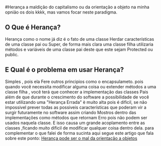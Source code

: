 #Herança a maldição do capitalismo ou da orientação a objeto
na minha opnião os dois kkkk, mas vamos focar neste paradigma.
## O Que é Herança?
Herança como o nome já diz é o fato de uma classe Herdar características de uma classe pai ou Super,
de forma mais clara uma classe filha utilizaria métodos e variáveis de uma classe pai deste que este sejam Protected ou public.

## E Qual é o problema em usar Herança?
Simples , pois ela Fere outros principios como o encapsulameto. pois quando você necessita modificar alguma coisa
ou extender métodos a uma classe filha , você terá que conhecer a implementação das classes Pais além de que durante o crescimento do software a possibilidade de você
estar utilizando uma "Herança Errada" è muito alta pois é dificil, se não impossivel prever todas as possiveis características que poderam vir a surgir futuramente no software assim criando Mostros dentro 
das implementações como métodos que retornam Erro pois não podem ser usados naquela classe. E isso causa um grande acoplamento entre as classes ,ficando muito dificil de modificar qualquer coisa dentro dela.
para complementar o que falei de forma sucinta aqui segue este artigo que fala sobre este ponto: [Herança pode ser o mal da orientação a objetos](https://objectpascalprogramming.com/posts/heranca-pode-ser-o-mal-da-orientacao-a-objetos-parte-1/)



